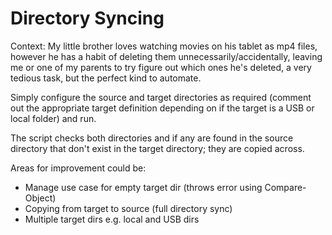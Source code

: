 # Directory Syncing

Context: My little brother loves watching movies on his tablet as mp4 files, however he has a habit of deleting them unnecessarily/accidentally, leaving me or one of my parents to try figure out which ones he's deleted, a very tedious task, but the perfect kind to automate.

Simply configure the source and target directories as required (comment out the appropriate target definition depending on if the target is a USB or local folder) and run.

The script checks both directories and if any are found in the source directory that don't exist in the target directory; they are copied across.

Areas for improvement could be:
- Manage use case for empty target dir (throws error using Compare-Object)
- Copying from target to source (full directory sync)
- Multiple target dirs e.g. local and USB dirs